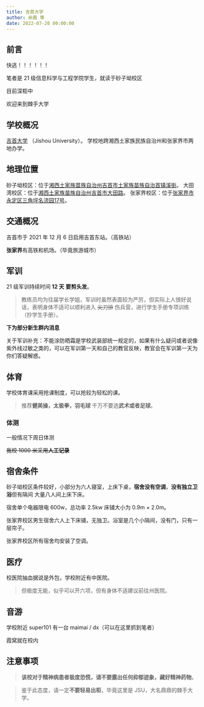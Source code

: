 ```yaml
---
title: 吉首大学
author: 余霞 等
date: 2022-07-20 00:00:00
---
```


## 前言

快逃！！！！！！

笔者是 21 级信息科学与工程学院学生，就读于砂子坳校区

目前深柜中

欢迎来到棘手大学

## 学校概况

[吉首大学](https://www.jsu.edu.cn/) （Jishou University）。
学校地跨湘西土家族民族自治州和张家界市两地办学。

## 地理位置
砂子坳校区：位于[湘西土家族苗族自治州吉首市土家族苗族自治首镇溪街](https://amap.com/place/B0FFJ4RX3V)。
大田湾校区：位于[湘西土家族苗族自治州吉首市大田路](https://amap.com/place/B02E70MEWO)。
张家界校区：位于[张家界市永定区三角坪名流园17号](https://amap.com/place/B02E70MEWO)。

## 交通概况

吉首市于 2021 年 12 月 6 日启用吉首东站。（高铁站）

**张家界**有高铁和机场。（毕竟旅游城市）

## 军训

21 级军训持续时间 **12 天** **要剪头发**。

> 教练员均为往届学长学姐，军训时虽然表面较为严厉，但实际上人很好说话，表明身体不适可以顺利进入 ~~尖刀排~~ 伤兵营，进行学生手册专项训练（抄学生手册）。

**下为部分新生群内消息**

关于军训补充：不能涂防晒霜是学校武装部统一规定的，如果有什么疑问或者说像紫外线过敏之类的，可以在军训第一天和自己的教官反映，教官会在军训第一天为你们答疑解惑。

## 体育

学校体育课采用抢课制度，可以抢较为轻松的课。
> 推荐**健美操，太极拳，羽毛球** 千万不要选**武术或者足球**。

### 体测

一般情况下周日体测

~~我校 1000 米采用**人工记录**~~

## 宿舍条件

砂子坳校区条件较好，小部分为六人寝室，上床下桌，**宿舍没有空调**，**没有独立卫浴**但有隔间 大量八人间上床下床。

宿舍单个电器限电 600w，总功率 2.5kw 床铺大小为 0.9m &times; 2.0m。

张家界校区男生宿舍六人上下床铺，无独卫。浴室是几个小隔间，没有门，只有一层帘子。

张家界校区所有宿舍均安装了空调。

## 医疗

校医院抽血据说是外包，学校附近有中医院。

> 但极度无能，似乎可以开六项，但有身体不适建议前往州医院。

## 音游

学校附近 super101 有一台 maimai / dx（可以在这里抓到笔者）

霞窝就在校内

## 注意事项

> **该校对于精神病患者极度恐慌，请不要露出任何抑郁迹象，藏好精神药物**。

> 鉴于此态度，请一定**不要轻易出柜**，毕竟这里是 JSU，大名鼎鼎的棘手大学。
